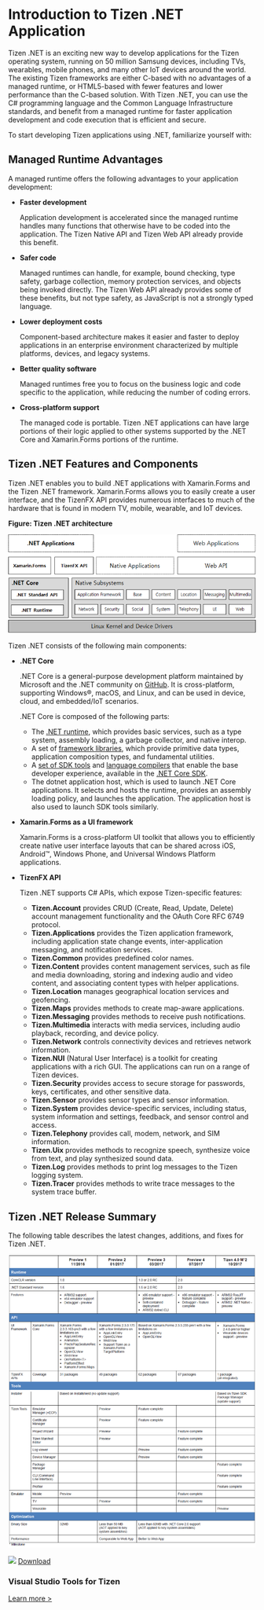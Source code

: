 
Introduction to Tizen .NET Application
======================================

Tizen .NET is an exciting new way to develop applications for the Tizen
operating system, running on 50 million Samsung devices, including TVs,
wearables, mobile phones, and many other IoT devices around the world.
The existing Tizen frameworks are either C-based with no advantages of a
managed runtime, or HTML5-based with fewer features and lower
performance than the C-based solution. With Tizen .NET, you can use the
C\# programming language and the Common Language Infrastructure
standards, and benefit from a managed runtime for faster application
development and code execution that is efficient and secure.

To start developing Tizen applications using .NET, familiarize yourself
with:


Managed Runtime Advantages <a id="runtime"></a>
--------------------------

A managed runtime offers the following advantages to your application
development:

-   **Faster development**

    Application development is accelerated since the managed runtime
    handles many functions that otherwise have to be coded into
    the application. The Tizen Native API and Tizen Web API already
    provide this benefit.

- **Safer code**

    Managed runtimes can handle, for example, bound checking, type
    safety, garbage collection, memory protection services, and objects
    being invoked directly. The Tizen Web API already provides some of
    these benefits, but not type safety, as JavaScript is not a strongly
    typed language.

- **Lower deployment costs**

    Component-based architecture makes it easier and faster to deploy
    applications in an enterprise environment characterized by multiple
    platforms, devices, and legacy systems.

- **Better quality software**

    Managed runtimes free you to focus on the business logic and code
    specific to the application, while reducing the number of
    coding errors.

- **Cross-platform support**

    The managed code is portable. Tizen .NET applications can have large
    portions of their logic applied to other systems supported by the
    .NET Core and Xamarin.Forms portions of the runtime.



Tizen .NET Features and Components <a id="features"></a>
----------------------------------

Tizen .NET enables you to build .NET applications with Xamarin.Forms and
the Tizen .NET framework. Xamarin.Forms allows you to easily create a
user interface, and the TizenFX API provides numerous interfaces to much
of the hardware that is found in modern TV, mobile, wearable, and IoT
devices.

**Figure: Tizen .NET architecture**

![Tizen .NET architecture](media/cs_overview.png)

Tizen .NET consists of the following main components:

-   **.NET Core**

    .NET Core is a general-purpose development platform maintained by
    Microsoft and the .NET community on
    [GitHub](https://github.com/dotnet/core). It is cross-platform,
    supporting Windows®, macOS, and Linux, and can be used in device,
    cloud, and embedded/IoT scenarios.

    .NET Core is composed of the following parts:

    -   The [.NET runtime](https://github.com/dotnet/coreclr), which
        provides basic services, such as a type system, assembly
        loading, a garbage collector, and native interop.
    -   A set of [framework
        libraries](https://github.com/dotnet/corefx), which provide
        primitive data types, application composition types, and
        fundamental utilities.
    -   A [set of SDK tools](https://github.com/dotnet/cli) and
        [language compilers](https://github.com/dotnet/roslyn) that
        enable the base developer experience, available in the [.NET
        Core
        SDK](https://docs.microsoft.com/en-us/dotnet/articles/core/sdk).
    -   The dotnet application host, which is used to launch .NET
        Core applications. It selects and hosts the runtime, provides an
        assembly loading policy, and launches the application. The
        application host is also used to launch SDK tools similarly.
- **Xamarin.Forms as a UI framework**

    Xamarin.Forms is a cross-platform UI toolkit that allows you to
    efficiently create native user interface layouts that can be shared
    across iOS, Android™, Windows Phone, and Universal Windows
    Platform applications.

- **TizenFX API**

    Tizen .NET supports C\# APIs, which expose Tizen-specific features:

    -   **Tizen.Account** provides CRUD (Create, Read, Update, Delete)
        account management functionality and the OAuth Core RFC
        6749 protocol.
    -   **Tizen.Applications** provides the Tizen application framework,
        including application state change events, inter-application
        messaging, and notification services.
    -   **Tizen.Common** provides predefined color names.
    -   **Tizen.Content** provides content management services, such as
        file and media downloading, storing and indexing audio and video
        content, and associating content types with helper applications.
    -   **Tizen.Location** manages geographical location services
        and geofencing.
    -   **Tizen.Maps** provides methods to create
        map-aware applications.
    -   **Tizen.Messaging** provides methods to receive
        push notifications.
    -   **Tizen.Multimedia** interacts with media services, including
        audio playback, recording, and device policy.
    -   **Tizen.Network** controls connectivity devices and retrieves
        network information.
    -   **Tizen.NUI** (Natural User Interface) is a toolkit for creating
        applications with a rich GUI. The applications can run on a
        range of Tizen devices.
    -   **Tizen.Security** provides access to secure storage for
        passwords, keys, certificates, and other sensitive data.
    -   **Tizen.Sensor** provides sensor types and sensor information.
    -   **Tizen.System** provides device-specific services, including
        status, system information and settings, feedback, and sensor
        control and access.
    -   **Tizen.Telephony** provides call, modem, network, and
        SIM information.
    -   **Tizen.Uix** provides methods to recognize speech, synthesize
        voice from text, and play synthesized sound data.
    -   **Tizen.Log** provides methods to print log messages to the
        Tizen logging system.
    -   **Tizen.Tracer** provides methods to write trace messages to the
        system trace buffer.



Tizen .NET Release Summary <a id="release"></a>
--------------------------

The following table describes the latest changes, additions, and fixes
for Tizen .NET.

![Tizen .NET release summary](media/release_summary.png)

![](https://developer.tizen.org/sites/default/files/images/03_download_icon.png)
[Download](https://developer.tizen.org/development/visual-studio-tools-tizen/download)

### Visual Studio Tools for Tizen

[Learn more
&gt;](https://developer.tizen.org/development/visual-studio-tools-tizen/tools)


